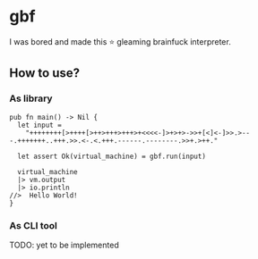 # gbf

I was bored and made this :star: gleaming brainfuck interpreter.

## How to use?
### As library
```gleam
pub fn main() -> Nil {
  let input =
    "++++++++[>++++[>++>+++>+++>+<<<<-]>+>+>->>+[<]<-]>>.>---.+++++++..+++.>>.<-.<.+++.------.--------.>>+.>++."

  let assert Ok(virtual_machine) = gbf.run(input)

  virtual_machine
  |> vm.output
  |> io.println
//>  Hello World!
}
```

### As CLI tool

TODO: yet to be implemented
